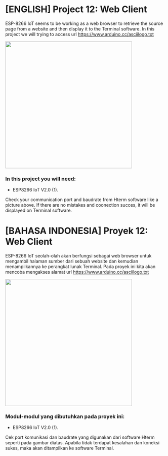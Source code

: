 # [ENGLISH] Project 12: Web Client
ESP-8266 IoT seems to be working as a web browser to retrieve the source page from a website and then display it to the Terminal software. In this project we will trying to access url https://www.arduino.cc/asciilogo.txt

<img src="/images/12_Web Client.PNG" height="400">

### In this project you will need:
* ESP8266 IoT V2.0 (1).

Check your communication port and baudrate from Hterm software like a picture above. If there are no mistakes and coonection succes, it will be displayed on Terminal software.

# [BAHASA INDONESIA] Proyek 12: Web Client
ESP-8266 IoT seolah-olah akan berfungsi sebagai web browser untuk mengambil halaman sumber dari sebuah website dan kemudian menampilkannya ke perangkat lunak Terminal. Pada proyek ini kita akan mencoba mengakses alamat url https://www.arduino.cc/asciilogo.txt

<img src="/images/12_Web Client.PNG" height="400">

### Modul-modul yang dibutuhkan pada proyek ini:
* ESP8266 IoT V2.0 (1).

Cek port komunikasi dan baudrate yang digunakan dari software Hterm seperti pada gambar diatas. Apabila tidak terdapat kesalahan dan koneksi sukes, maka akan ditampilkan ke software Terminal.



